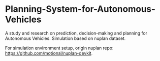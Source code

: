 # Planning-System-for-Autonomous-Vehicles
A study and research on prediction, decision-making and planning for Autonomous Vehicles. Simulation based on nuplan dataset.

For simulation environment setup, origin nuplan repo: https://github.com/motional/nuplan-devkit.

